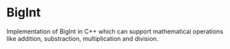 # BigInt
Implementation of BigInt in C++ which can support mathematical operations like addition, substraction, multiplication and division.
